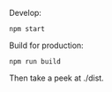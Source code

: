 Develop:
```
npm start
```

Build for production:
```
npm run build
```
Then take a peek at ./dist.
